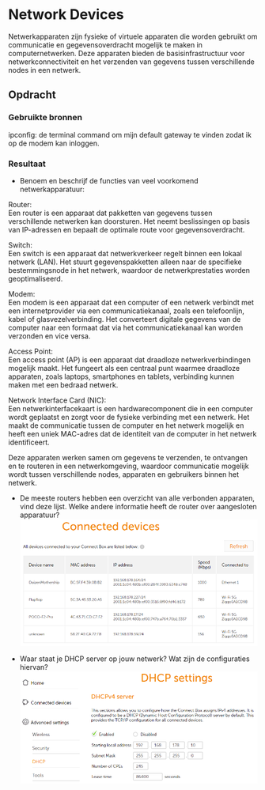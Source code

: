 # Network Devices

Netwerkapparaten zijn fysieke of virtuele apparaten die worden gebruikt om communicatie en gegevensoverdracht mogelijk te maken in computernetwerken. Deze apparaten bieden de basisinfrastructuur voor netwerkconnectiviteit en het verzenden van gegevens tussen verschillende nodes in een netwerk.


## Opdracht
### Gebruikte bronnen
ipconfig: de terminal command om mijn default gateway te vinden zodat ik op de modem kan inloggen.

### Resultaat
- Benoem en beschrijf de functies van veel voorkomend netwerkapparatuur:

Router:  
Een router is een apparaat dat pakketten van gegevens tussen verschillende netwerken kan doorsturen. Het neemt beslissingen op basis van IP-adressen en bepaalt de optimale route voor gegevensoverdracht.

Switch:  
Een switch is een apparaat dat netwerkverkeer regelt binnen een lokaal netwerk (LAN). Het stuurt gegevenspakketten alleen naar de specifieke bestemmingsnode in het netwerk, waardoor de netwerkprestaties worden geoptimaliseerd.

Modem:  
Een modem is een apparaat dat een computer of een netwerk verbindt met een internetprovider via een communicatiekanaal, zoals een telefoonlijn, kabel of glasvezelverbinding. Het converteert digitale gegevens van de computer naar een formaat dat via het communicatiekanaal kan worden verzonden en vice versa.

Access Point:  
Een access point (AP) is een apparaat dat draadloze netwerkverbindingen mogelijk maakt. Het fungeert als een centraal punt waarmee draadloze apparaten, zoals laptops, smartphones en tablets, verbinding kunnen maken met een bedraad netwerk.

Network Interface Card (NIC):  
Een netwerkinterfacekaart is een hardwarecomponent die in een computer wordt geplaatst en zorgt voor de fysieke verbinding met een netwerk. Het maakt de communicatie tussen de computer en het netwerk mogelijk en heeft een uniek MAC-adres dat de identiteit van de computer in het netwerk identificeert.

Deze apparaten werken samen om gegevens te verzenden, te ontvangen en te routeren in een netwerkomgeving, waardoor communicatie mogelijk wordt tussen verschillende nodes, apparaten en gebruikers binnen het netwerk.

- De meeste routers hebben een overzicht van alle verbonden apparaten, vind deze lijst. Welke andere informatie heeft de router over aangesloten apparatuur?
![](..\00_includes\Cloud_pics\2\connected_devices.png)

- Waar staat je DHCP server op jouw netwerk? Wat zijn de configuraties hiervan?
![](..\00_includes\Cloud_pics\2\dhcp.png)
